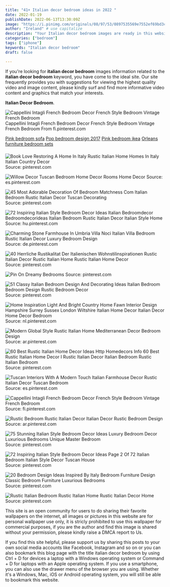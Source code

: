 ```yaml
---
title: "41+ Italian decor bedroom ideas in 2022 "
date: 2022-01-19
publishDate: 2022-06-13T13:30:09Z
image: "https://i.pinimg.com/originals/08/97/53/0897535569e7552ef69bd3c9f8b32a80.jpg"
author: "Ireland" # use capitalize
description: "Your Italian decor bedroom images are ready in this website. Italian decor bedroom are a topic that is being searched for and liked by netizens today. You can Find and Download the Italian decor bedroom files here. Get all royalty-free vectors."
categories: ["bedroom"]
tags: ["iphone"]
keywords: "Italian decor bedroom"
draft: false

---
```


If you're looking for **italian decor bedroom** images information related to the **italian decor bedroom** keyword, you have come to the ideal  site.  Our site frequently  provides you with  suggestions  for viewing  the highest  quality video and image  content, please kindly surf and find more informative video content and graphics  that match your interests.

**Italian Decor Bedroom**. 

![Cappellini Intagli French Bedroom Decor French Style Bedroom Vintage French Bedroom](https://i.pinimg.com/originals/04/44/47/0444476e3b09403034a51703a4ca86cd.jpg "Cappellini Intagli French Bedroom Decor French Style Bedroom Vintage French Bedroom")
Cappellini Intagli French Bedroom Decor French Style Bedroom Vintage French Bedroom From fi.pinterest.com

[Pink bedroom sofa](/pink-bedroom-sofa/)
[Pop bedroom design 2017](/pop-bedroom-design-2017/)
[Pink bedroom ikea](/pink-bedroom-ikea/)
[Orleans furniture bedroom sets](/orleans-furniture-bedroom-sets/)



### 

 


![Book Love Restoring A Home In Italy Rustic Italian Home Homes In Italy Italian Country Decor](https://i.pinimg.com/originals/d9/28/1d/d9281d32fd280618121d039af99fb3aa.jpg "Book Love Restoring A Home In Italy Rustic Italian Home Homes In Italy Italian Country Decor")
Source: pinterest.com

 

![Willow Decor Tuscan Bedroom Home Decor Rooms Home Decor](https://i.pinimg.com/originals/03/42/79/034279cf0be6fb643d652bfd5d254efb.jpg "Willow Decor Tuscan Bedroom Home Decor Rooms Home Decor")
Source: es.pinterest.com

 

![45 Most Adorable Decoration Of Bedroom Matchness Com Italian Bedroom Rustic Italian Decor Tuscan Decorating](https://i.pinimg.com/originals/6f/46/b6/6f46b6d1df9ecbfb12c2519716b37782.jpg "45 Most Adorable Decoration Of Bedroom Matchness Com Italian Bedroom Rustic Italian Decor Tuscan Decorating")
Source: pinterest.com

 

![72 Inspiring Italian Style Bedroom Decor Ideas Italian Bedroomdecor Bedroomdecorideas Italian Bedroom Rustic Italian Decor Italian Style Home](https://i.pinimg.com/originals/52/f6/20/52f620bd9d2e78d685ab59a14739d5b0.jpg "72 Inspiring Italian Style Bedroom Decor Ideas Italian Bedroomdecor Bedroomdecorideas Italian Bedroom Rustic Italian Decor Italian Style Home")
Source: hu.pinterest.com

 

![Charming Stone Farmhouse In Umbria Villa Noci Italian Villa Bedroom Rustic Italian Decor Luxury Bedroom Design](https://i.pinimg.com/originals/84/0d/a8/840da8b08219a05997cd3e15dfe99d55.jpg "Charming Stone Farmhouse In Umbria Villa Noci Italian Villa Bedroom Rustic Italian Decor Luxury Bedroom Design")
Source: de.pinterest.com

 

![40 Herrliche Rustikalitat Der Italienischen Wohnstilinspirationen Rustic Italian Decor Rustic Italian Home Rustic Italian Home Decor](https://i.pinimg.com/736x/89/78/ea/8978ea955e30ed2022df9b041dbb817a.jpg "40 Herrliche Rustikalitat Der Italienischen Wohnstilinspirationen Rustic Italian Decor Rustic Italian Home Rustic Italian Home Decor")
Source: pinterest.com

 

![Pin On Dreamy Bedrooms](https://i.pinimg.com/736x/3d/d0/eb/3dd0eb54c7fa4a0e09db6cb2688f7ed7.jpg "Pin On Dreamy Bedrooms")
Source: pinterest.com

 

![51 Classy Italian Bedroom Design And Decorating Ideas Italian Bedroom Bedroom Design Rustic Bedroom Decor](https://i.pinimg.com/originals/3a/72/46/3a7246d451e7abbf8ce0396732b23ff7.jpg "51 Classy Italian Bedroom Design And Decorating Ideas Italian Bedroom Bedroom Design Rustic Bedroom Decor")
Source: pinterest.com

 

![Home Inspiration Light And Bright Country Home Fawn Interior Design Hampshire Surrey Sussex London Wiltshire Italian Home Decor Italian Decor Home Decor Bedroom](https://i.pinimg.com/originals/c3/a3/7f/c3a37f06d20669ec388a391438f77dc2.jpg "Home Inspiration Light And Bright Country Home Fawn Interior Design Hampshire Surrey Sussex London Wiltshire Italian Home Decor Italian Decor Home Decor Bedroom")
Source: nl.pinterest.com

 

![Modern Global Style Rustic Italian Home Mediterranean Decor Bedroom Design](https://i.pinimg.com/736x/13/a9/91/13a991577ae3da2dfdda147461e0edb7.jpg "Modern Global Style Rustic Italian Home Mediterranean Decor Bedroom Design")
Source: ar.pinterest.com

 

![60 Best Rustic Italian Home Decor Ideas Http Homedecors Info 60 Best Rustic Italian Home Decor I Rustic Italian Decor Italian Bedroom Rustic Italian Bedroom](https://i.pinimg.com/originals/60/40/1d/60401dd1fd8f3cffaa82dc576bc7ddbb.jpg "60 Best Rustic Italian Home Decor Ideas Http Homedecors Info 60 Best Rustic Italian Home Decor I Rustic Italian Decor Italian Bedroom Rustic Italian Bedroom")
Source: pinterest.com

 

![Tuscan Interiors With A Modern Touch Italian Farmhouse Decor Rustic Italian Decor Tuscan Bedroom](https://i.pinimg.com/originals/c1/54/fc/c154fc56f964e106346b0c3049a56129.jpg "Tuscan Interiors With A Modern Touch Italian Farmhouse Decor Rustic Italian Decor Tuscan Bedroom")
Source: es.pinterest.com

 

![Cappellini Intagli French Bedroom Decor French Style Bedroom Vintage French Bedroom](https://i.pinimg.com/originals/04/44/47/0444476e3b09403034a51703a4ca86cd.jpg "Cappellini Intagli French Bedroom Decor French Style Bedroom Vintage French Bedroom")
Source: fi.pinterest.com

 

![Rustic Bedroom Rustic Italian Decor Italian Decor Rustic Bedroom Design](https://i.pinimg.com/originals/63/46/b9/6346b9369968d8abee6e8204cab69a34.jpg "Rustic Bedroom Rustic Italian Decor Italian Decor Rustic Bedroom Design")
Source: ar.pinterest.com

 

![75 Stunning Italian Style Bedroom Decor Ideas Luxury Bedroom Decor Luxurious Bedrooms Unique Master Bedroom](https://i.pinimg.com/originals/56/e8/96/56e8968ba5680639572890b886b40cc4.jpg "75 Stunning Italian Style Bedroom Decor Ideas Luxury Bedroom Decor Luxurious Bedrooms Unique Master Bedroom")
Source: pinterest.com

 

![72 Inspiring Italian Style Bedroom Decor Ideas Page 2 Of 72 Italian Bedroom Italian Style Decor Tuscan House](https://i.pinimg.com/originals/e2/38/d2/e238d23d1edf9a8bcb83d52d85a783f2.jpg "72 Inspiring Italian Style Bedroom Decor Ideas Page 2 Of 72 Italian Bedroom Italian Style Decor Tuscan House")
Source: pinterest.com

 

![20 Bedroom Design Ideas Inspired By Italy Bedroom Furniture Design Classic Bedroom Furniture Luxurious Bedrooms](https://i.pinimg.com/originals/aa/fd/ed/aafded237ef7c3663f56170b507a5bb8.jpg "20 Bedroom Design Ideas Inspired By Italy Bedroom Furniture Design Classic Bedroom Furniture Luxurious Bedrooms")
Source: pinterest.com

 

![Rustic Italian Bedroom Rustic Italian Home Rustic Italian Decor Home](https://i.pinimg.com/originals/08/97/53/0897535569e7552ef69bd3c9f8b32a80.jpg "Rustic Italian Bedroom Rustic Italian Home Rustic Italian Decor Home")
Source: pinterest.com

 

This site is an open community for users to do sharing their favorite wallpapers on the internet, all images or pictures in this website are for personal wallpaper use only, it is stricly prohibited to use this wallpaper for commercial purposes, if you are the author and find this image is shared without your permission, please kindly raise a DMCA report to Us.

If you find this site helpful, please support us by sharing this posts to your own social media accounts like Facebook, Instagram and so on or you can also bookmark this blog page with the title italian decor bedroom by using Ctrl + D for devices a laptop with a Windows operating system or Command + D for laptops with an Apple operating system. If you use a smartphone, you can also use the drawer menu of the browser you are using. Whether it's a Windows, Mac, iOS or Android operating system, you will still be able to bookmark this website.
